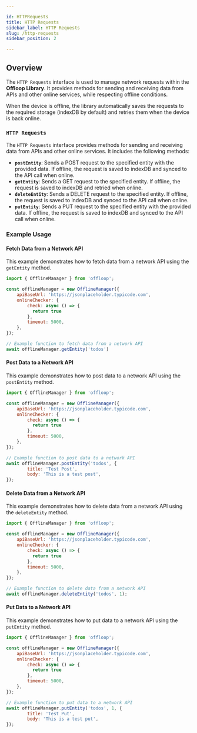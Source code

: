 ```yaml
---

id: HTTPRequests
title: HTTP Requests
sidebar_label: HTTP Requests
slug: /http-requests
sidebar_position: 2

---
```


## Overview

The `HTTP Requests` interface is used to manage network requests within the **Offloop Library**. It provides methods for sending and receiving data from APIs and other online services, while respecting offline conditions.

When the device is offline, the library automatically saves the requests to the required storage (indexDB by default) and retries them when the device is back online.

### `HTTP Requests`

The `HTTP Requests` interface provides methods for sending and receiving data from APIs and other online services. It includes the following methods:

- **`postEntity`**: Sends a POST request to the specified entity with the provided data. If offline, the request is saved to indexDB and synced to the API call when online.
- **`getEntity`**: Sends a GET request to the specified entity. If offline, the request is saved to indexDB and retried when online.
- **`deleteEntity`**: Sends a DELETE request to the specified entity. If offline, the request is saved to indexDB and synced to the API call when online.
- **`putEntity`**: Sends a PUT request to the specified entity with the provided data. If offline, the request is saved to indexDB and synced to the API call when online.

### Example Usage

#### Fetch Data from a Network API

This example demonstrates how to fetch data from a network API using the `getEntity` method.

```javascript
import { OfflineManager } from 'offloop';

const offlineManager = new OfflineManager({
    apiBaseUrl: 'https://jsonplaceholder.typicode.com',
    onlineChecker: {
        check: async () => {
          return true
        },
        timeout: 5000,
    },
});

// Example function to fetch data from a network API
await offlineManager.getEntity('todos')
```

#### Post Data to a Network API

This example demonstrates how to post data to a network API using the `postEntity` method.

```javascript
import { OfflineManager } from 'offloop';

const offlineManager = new OfflineManager({
    apiBaseUrl: 'https://jsonplaceholder.typicode.com',
    onlineChecker: {
        check: async () => {
          return true
        },
        timeout: 5000,
    },
});

// Example function to post data to a network API
await offlineManager.postEntity('todos', {
        title: 'Test Post',
        body: 'This is a test post',
});
```

#### Delete Data from a Network API

This example demonstrates how to delete data from a network API using the `deleteEntity` method.

```javascript
import { OfflineManager } from 'offloop';

const offlineManager = new OfflineManager({
    apiBaseUrl: 'https://jsonplaceholder.typicode.com',
    onlineChecker: {
        check: async () => {
          return true
        },
        timeout: 5000,
    },
});

// Example function to delete data from a network API
await offlineManager.deleteEntity('todos', 1);
```

#### Put Data to a Network API

This example demonstrates how to put data to a network API using the `putEntity` method.

```javascript
import { OfflineManager } from 'offloop';

const offlineManager = new OfflineManager({
    apiBaseUrl: 'https://jsonplaceholder.typicode.com',
    onlineChecker: {
        check: async () => {
          return true
        },
        timeout: 5000,
    },
});

// Example function to put data to a network API
await offlineManager.putEntity('todos', 1, {
        title: 'Test Put',
        body: 'This is a test put',
});
```

